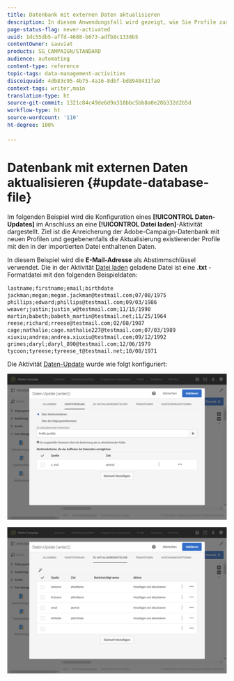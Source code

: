 ```yaml
---
title: Datenbank mit externen Daten aktualisieren
description: In diesem Anwendungsfall wird gezeigt, wie Sie Profile zur Adobe Campaign-Datenbank hinzufügen oder aktualisieren, wobei die Daten aus der Datei abgerufen werden.
page-status-flag: never-activated
uuid: 1dc55db5-affd-4688-b673-adfb8c1338b5
contentOwner: sauviat
products: SG_CAMPAIGN/STANDARD
audience: automating
content-type: reference
topic-tags: data-management-activities
discoiquuid: 4db83c95-4b75-4a16-8dbf-bd8940431fa9
context-tags: writer,main
translation-type: ht
source-git-commit: 1321c84c49de6d9a318bbc5bb8a0e28b332d2b5d
workflow-type: ht
source-wordcount: '110'
ht-degree: 100%

---
```



# Datenbank mit externen Daten aktualisieren {#update-database-file}

Im folgenden Beispiel wird die Konfiguration eines **[!UICONTROL Daten-Updates]** im Anschluss an eine **[!UICONTROL Datei laden]**-Aktivität dargestellt. Ziel ist die Anreicherung der Adobe-Campaign-Datenbank mit neuen Profilen und gegebenenfalls die Aktualisierung existierender Profile mit den in der importierten Datei enthaltenen Daten.

In diesem Beispiel wird die **E-Mail-Adresse** als Abstimmschlüssel verwendet. Die in der Aktivität [Datei laden](../../automating/using/load-file.md) geladene Datei ist eine **.txt** -Formatdatei mit den folgenden Beispieldaten:

```
lastname;firstname;email;birthdate
jackman;megan;megan.jackman@testmail.com;07/08/1975
phillips;edward;phillips@testmail.com;09/03/1986
weaver;justin;justin_w@testmail.com;11/15/1990
martin;babeth;babeth_martin@testmail.net;11/25/1964
reese;richard;rreese@testmail.com;02/08/1987
cage;nathalie;cage.nathalie227@testmail.com;07/03/1989
xiuxiu;andrea;andrea.xiuxiu@testmail.com;09/12/1992
grimes;daryl;daryl_890@testmail.com;12/06/1979
tycoon;tyreese;tyreese_t@testmail.net;10/08/1971
```

Die Aktivität [Daten-Update](../../automating/using/update-data.md) wurde wie folgt konfiguriert:

![](assets/deduplication_example2_writer1.png)

![](assets/deduplication_example2_writer2.png)
